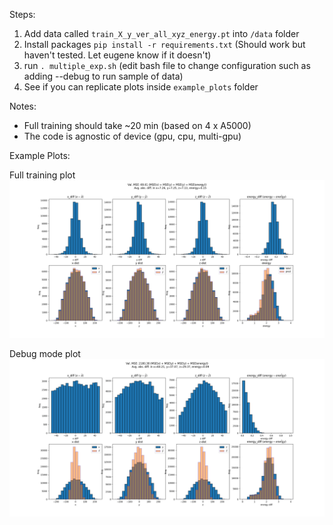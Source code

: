 Steps:
1. Add data called `train_X_y_ver_all_xyz_energy.pt` into `/data` folder
2. Install packages `pip install -r requirements.txt` (Should work but haven't tested. Let eugene know if it doesn't)
3. run `. multiple_exp.sh` (edit bash file to change configuration such as adding --debug to run sample of data)
4. See if you can replicate plots inside `example_plots` folder

Notes:
- Full training should take ~20 min (based on 4 x A5000)
- The code is agnostic of device (gpu, cpu, multi-gpu)

Example Plots:

Full training plot
![Example Image](example_plots/pointNET_hist.png)

Debug mode plot
![Example Image](example_plots/debug_pointNET_hist.png)

